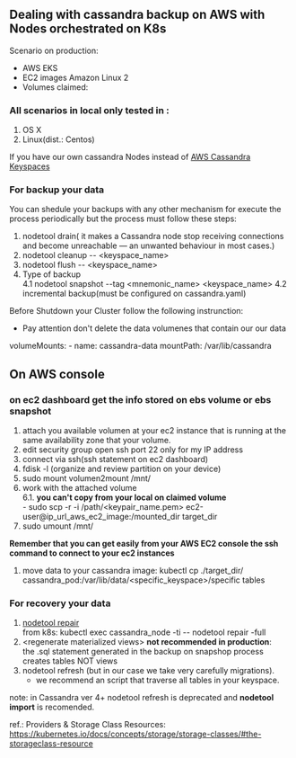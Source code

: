 ## Dealing with cassandra backup on AWS with Nodes orchestrated on K8s

Scenario on production:</br>
* AWS EKS
* EC2 images Amazon Linux 2
* Volumes claimed:  

### All scenarios in local only tested in :

1. OS X 
2. Linux(dist.: Centos)

If you have our own cassandra Nodes instead of [AWS Cassandra Keyspaces](https://aws.amazon.com/keyspaces/) 

### For backup your data

You can shedule your backups with any other mechanism for execute the process periodically but the process
must follow these steps: </br>

1. nodetool drain( it makes a Cassandra node stop receiving connections and become unreachable — an unwanted behaviour in most cases.)
2. nodetool cleanup -- <keyspace_name>
3. nodetool flush -- <keyspace_name> 
4. Type of backup</br>
   4.1 nodetool snapshot --tag <mnemonic_name> <keyspace_name>
   4.2 incremental backup(must be configured on cassandra.yaml) 

Before Shutdown your Cluster follow the following instrunction:
- Pay attention don't delete the data volumenes that contain our our data 

volumeMounts:
        - name: cassandra-data
          mountPath: /var/lib/cassandra

## On AWS console 

### on ec2 dashboard get the info stored on ebs volume or ebs snapshot 
1. attach you available volumen at your ec2 instance that is running at the same availability zone that your volume.
2. edit security group open ssh port 22 only for my IP address 
3. connect via ssh(ssh statement on ec2 dashboard)
4. fdisk -l (organize and review partition on your device) 
5. sudo mount volumen2mount /mnt/
6. work with the attached volume</br>
   6.1. **you can't copy from your local on claimed volume** </br>
       - sudo scp -r -i /path/<keypair_name.pem> ec2-user@ip_url_aws_ec2_image:/mounted_dir target_dir
7. sudo umount /mnt/

**Remember that you can get easily from your AWS EC2 console the ssh command to connect to your ec2 instances**


1. move data to your cassandra image: kubectl cp ./target_dir/ cassandra_pod:/var/lib/data/<specific_keyspace>/specific tables


### For recovery your data 

1. [nodetool repair](https://cassandra.apache.org/doc/latest/tools/nodetool/repair.html) </br>
   from k8s: kubectl exec cassandra_node -ti -- nodetool repair -full
2. \<regenerate materialized views\> **not recommended  in production**: </br>
   the .sql statement generated in the backup on snapshop process creates tables NOT views
3. nodetool refresh (but in our case we take very carefully migrations).
   * we recommend an script that traverse all tables in your keyspace.

note: in Cassandra ver 4+ nodetool refresh is deprecated and **nodetool import** is recomended.




ref.: Providers & Storage Class Resources:</br>
      https://kubernetes.io/docs/concepts/storage/storage-classes/#the-storageclass-resource
      
